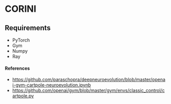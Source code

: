 # CORINI

## Requirements
* PyTorch
* Gym
* Numpy
* Ray


#### References
* https://github.com/paraschopra/deepneuroevolution/blob/master/openai-gym-cartpole-neuroevolution.ipynb
* https://github.com/openai/gym/blob/master/gym/envs/classic_control/cartpole.py
